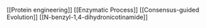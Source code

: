 [[Protein engineering]]
[[Enzymatic Process]]
[[Consensus-guided Evolution]]
[[N-benzyl-1,4-dihydronicotinamide]]
